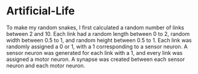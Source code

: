 # Artificial-Life

To make my random snakes, I first calculated a random number of links between 2 and 10. Each link had a random length between 0 to 2, random width between 0.5 to 1, and random height between 0.5 to 1. Each link was randomly assigned a 0 or 1, with a 1 corresponding to a sensor neuron. A sensor neuron was generated for each link with a 1, and every link was assigned a motor neuron. A synapse was created between each sensor neuron and each motor neuron.
